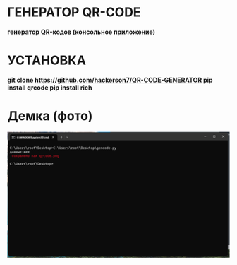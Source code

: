 <h1>ГЕНЕРАТОР QR-CODE</h1>
<b>генератор QR-кодов (консольное приложение)<b><br>
<h1>УСТАНОВКА</h1>

  git clone https://github.com/hackerson7/QR-CODE-GENERATOR
  pip install qrcode
  pip install rich
<h1>Демка (фото)</h1>
<img src="https://github.com/hackerson7/QR-CODE-GENERATOR/blob/main/%D0%A1%D0%BD%D0%B8%D0%BC%D0%BE%D0%BA%20%D1%8D%D0%BA%D1%80%D0%B0%D0%BD%D0%B0%202023-03-05%20230425.png">
